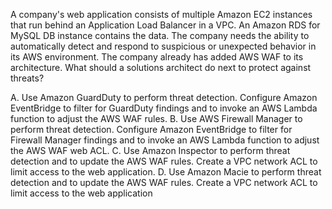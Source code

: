 A company's web application consists of multiple Amazon EC2 instances that run behind an Application Load Balancer in a VPC. An Amazon RDS for MySQL DB instance contains the data. The company needs the ability to automatically detect and respond to suspicious or unexpected behavior in its AWS environment. The company already has added AWS WAF to its architecture. What should a solutions architect do next to protect against threats? 

A. Use Amazon GuardDuty to perform threat detection. Configure Amazon EventBridge to filter for GuardDuty findings and to invoke an AWS Lambda function to adjust the AWS WAF rules. 
B. Use AWS Firewall Manager to perform threat detection. Configure Amazon EventBridge to filter for Firewall Manager findings and to invoke an AWS Lambda function to adjust the AWS WAF web ACL. 
C. Use Amazon Inspector to perform threat detection and to update the AWS WAF rules. Create a VPC network ACL to limit access to the web application. 
D. Use Amazon Macie to perform threat detection and to update the AWS WAF rules. Create a VPC network ACL to limit access to the web application